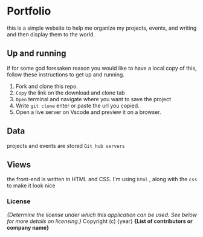 # Portfolio
this is a simple website to help me organize my projects, events, and writing and then display them to the world.

## Up and running
if for some god foresaken reason you would like to have a local copy of this, follow these instructions to get up and running.

1. Fork and clone this repo.
2. `Copy` the link on the download and clone tab
3. `Open` terminal and navigate where you want to save the project
4. Write `git clone` enter or paste the url you copied.
5. Open a live server on Vscode and preview it on a browser. 


## Data
projects and events are stored `Git hub servers`


## Views
the front-end is written in HTML and CSS. I'm using  `html` , along with the `css`  to make it look nice




### License
*{Determine the license under which this application can be used.  See below for more details on licensing.}*
Copyright (c) {year} **{List of contributors or company name}**
  